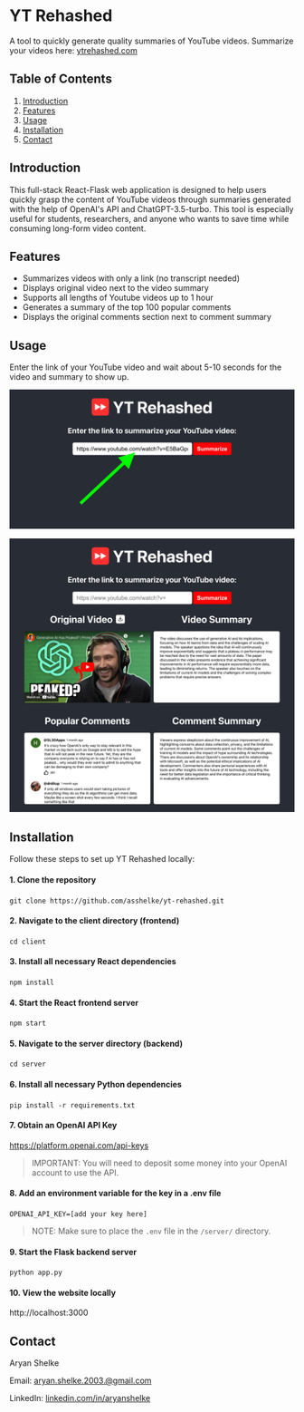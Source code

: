 # YT Rehashed

A tool to quickly generate quality summaries of YouTube videos. Summarize your videos here: [ytrehashed.com](ytrehashed.com)

## Table of Contents

1. [Introduction](#introduction)
2. [Features](#features)
4. [Usage](#usage)
4. [Installation](#installation)
5. [Contact](#contact)

## Introduction

This full-stack React-Flask web application is designed to help users quickly grasp the content of YouTube videos through summaries generated with the help of OpenAI's API and ChatGPT-3.5-turbo. This tool is especially useful for students, researchers, and anyone who wants to save time while consuming long-form video content.

## Features

- Summarizes videos with only a link (no transcript needed)
- Displays original video next to the video summary
- Supports all lengths of Youtube videos up to 1 hour
- Generates a summary of the top 100 popular comments
- Displays the original comments section next to comment summary

## Usage

Enter the link of your YouTube video and wait about 5-10 seconds for the video and summary to show up.

![Before](images/usage-before.png)

![After](images/usage-after.png)

## Installation

Follow these steps to set up YT Rehashed locally:

#### 1. Clone the repository

`git clone https://github.com/asshelke/yt-rehashed.git`

#### 2. Navigate to the client directory (frontend)

`cd client`

#### 3. Install all necessary React dependencies

`npm install`

#### 4. Start the React frontend server

`npm start`

#### 5. Navigate to the server directory (backend)

`cd server`

#### 6. Install all necessary Python dependencies

`pip install -r requirements.txt`

#### 7. Obtain an OpenAI API Key

https://platform.openai.com/api-keys

> IMPORTANT: You will need to deposit some money into your OpenAI account to use the API.

#### 8. Add an environment variable for the key in a .env file

`OPENAI_API_KEY=[add your key here]`

> NOTE: Make sure to place the `.env` file in the `/server/` directory.

#### 9. Start the Flask backend server

`python app.py`

#### 10. View the website locally

http://localhost:3000

## Contact

Aryan Shelke

Email: aryan.shelke.2003.@gmail.com

LinkedIn: [linkedin.com/in/aryanshelke](linkedin.com/in/aryanshelke)
